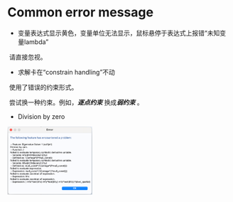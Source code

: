 # Common error message

* 变量表达式显示黄色，变量单位无法显示，鼠标悬停于表达式上报错“未知变量lambda”

​		请直接忽视。

* 求解卡在“constrain handling”不动

​		使用了错误的约束形式。

​		尝试换一种约束。例如，***逐点约束*** 换成***弱约束*** 。

* Division by zero

<img src="./assets/image-20230120163133625.png" alt="image-20230120163133625" style="zoom:33%;" />